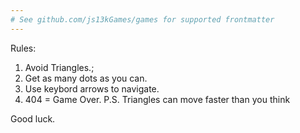 ```yaml
---
# See github.com/js13kGames/games for supported frontmatter
---
```

Rules:
1. Avoid Triangles.;
2. Get as many dots as you can.
3. Use keybord arrows to navigate.
4. 404 = Game Over.
P.S. Triangles can move faster than you think

Good luck.